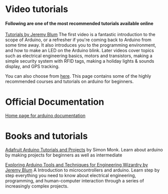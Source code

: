 # Video tutorials

#### Following are one of the most recommended tutorials available online

[Tutorials by Jeremy Blum](https://www.youtube.com/watch?v=fCxzA9_kg6s&list=PLA567CE235D39FA84) The first video is a fantastic introduction to the scope of Arduino, or a refresher if you're coming back to Arduino from some time away. It also introduces you to the programming environment, and how to make an LED on the Arduino blink. Later videos cover topics such as electrical engineering basics, motors and transistors, making a simple security system with RFID tags, making a holiday lights & sounds display, and GPS tracking.

You can also choose from [here](https://gitconnected.com/learn/arduino). This page contains some of the highly recommended courses and tutorials on arduino for beginners.

# Official Documentation

[Home page for arduino documentation](https://www.arduino.cc/en/Tutorial/HomePage) 

# Books and tutorials

[Adafruit Arduino Tutorials and Projects](https://learn.adafruit.com/category/learn-arduino) by Simon Monk. Learn about arduino by making projects for beginners as well as intermediate

[Exploring Arduino Tools and Techniques for Engineering Wizardry by Jeremy Blum](https://www.engineeringbookspdf.com/download/?file=12647) A Introduction to microcontrollers and arduino. Learn step by step everything you need to know about electrical engineering, programming, and human-computer interaction through a series of increasingly complex projects.
